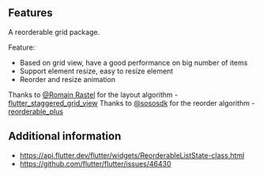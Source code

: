 ## Features

A reorderable grid package.

Feature:
- Based on grid view, have a good performance on big number of items
- Support element resize, easy to resize element
- Reorder and resize animation

Thanks to [@Romain Rastel](https://github.com/letsar) for the layout algorithm - [flutter_staggered_grid_view](https://pub-web.flutter-io.cn/packages/reorderable_staggered_scroll_view)
Thanks to [@sososdk](https://github.com/sososdk) for the reorder algorithm - [reorderable_plus](https://pub.dev/packages/reorderable_plus)

## Additional information

- https://api.flutter.dev/flutter/widgets/ReorderableListState-class.html
- https://github.com/flutter/flutter/issues/46430